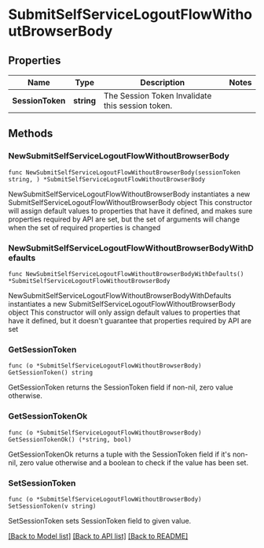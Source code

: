 # SubmitSelfServiceLogoutFlowWithoutBrowserBody

## Properties

Name | Type | Description | Notes
------------ | ------------- | ------------- | -------------
**SessionToken** | **string** | The Session Token  Invalidate this session token. | 

## Methods

### NewSubmitSelfServiceLogoutFlowWithoutBrowserBody

`func NewSubmitSelfServiceLogoutFlowWithoutBrowserBody(sessionToken string, ) *SubmitSelfServiceLogoutFlowWithoutBrowserBody`

NewSubmitSelfServiceLogoutFlowWithoutBrowserBody instantiates a new SubmitSelfServiceLogoutFlowWithoutBrowserBody object
This constructor will assign default values to properties that have it defined,
and makes sure properties required by API are set, but the set of arguments
will change when the set of required properties is changed

### NewSubmitSelfServiceLogoutFlowWithoutBrowserBodyWithDefaults

`func NewSubmitSelfServiceLogoutFlowWithoutBrowserBodyWithDefaults() *SubmitSelfServiceLogoutFlowWithoutBrowserBody`

NewSubmitSelfServiceLogoutFlowWithoutBrowserBodyWithDefaults instantiates a new SubmitSelfServiceLogoutFlowWithoutBrowserBody object
This constructor will only assign default values to properties that have it defined,
but it doesn't guarantee that properties required by API are set

### GetSessionToken

`func (o *SubmitSelfServiceLogoutFlowWithoutBrowserBody) GetSessionToken() string`

GetSessionToken returns the SessionToken field if non-nil, zero value otherwise.

### GetSessionTokenOk

`func (o *SubmitSelfServiceLogoutFlowWithoutBrowserBody) GetSessionTokenOk() (*string, bool)`

GetSessionTokenOk returns a tuple with the SessionToken field if it's non-nil, zero value otherwise
and a boolean to check if the value has been set.

### SetSessionToken

`func (o *SubmitSelfServiceLogoutFlowWithoutBrowserBody) SetSessionToken(v string)`

SetSessionToken sets SessionToken field to given value.



[[Back to Model list]](../README.md#documentation-for-models) [[Back to API list]](../README.md#documentation-for-api-endpoints) [[Back to README]](../README.md)


